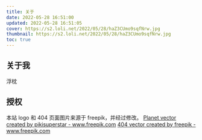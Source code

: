 ```yaml
---
title: 关于
date: 2022-05-28 16:51:00
updated: 2022-05-28 16:51:05
cover: https://s2.loli.net/2022/05/28/haZ3CUmo9sqfNrw.jpg
thumbnail: https://s2.loli.net/2022/05/28/haZ3CUmo9sqfNrw.jpg
toc: true
---
```


## 关于我

浮枕

## 授权

本站 logo 和 404 页面图片来源于 freepik，并经过修改。
<a href="https://www.freepik.com/vectors/planet">Planet vector created by pikisuperstar - www.freepik.com</a>
<a href="https://www.freepik.com/vectors/404">404 vector created by freepik - www.freepik.com</a>
